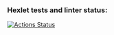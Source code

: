 ### Hexlet tests and linter status:
[![Actions Status](https://github.com/rbgmlv/python-project-49/actions/workflows/hexlet-check.yml/badge.svg)](https://github.com/rbgmlv/python-project-49/actions)